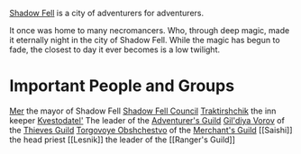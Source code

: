 [Shadow Fell](Map%20of%20Shadow%20Fell.md) is a city of adventurers for adventurers.

It once was home to many necromancers. Who, through deep magic, made it eternally night in the city of Shadow Fell. While the magic has begun to fade, the closest to day it ever becomes is a low twilight.

# Important People and Groups
[Mer](Mer.md) the mayor of Shadow Fell
[Shadow Fell Council](Shadow%20Fell/Council.md)
[Traktirshchik](Shadow%20Ffell/Traktirshchik) the inn keeper
[Kvestodatel'](Kvestodatel'.md) The leader of the [Adventurer's Guild](Adventurer's%20Guild.md)
[Gil'diya Vorov](Shadow%20Fell/Gil'diya%20Vorov.md) of the [Thieves Guild](Shadow%20Fell/Thieves%20Guild.md)
[Torgovoye Obshchestvo](Shadow%20Fell/Torgovoye%20Obshchestvo.md) of the [Merchant's Guild](Shadow%20Fell/Merchant's%20Guild.md)
[[Saishi]] the head priest
[[Lesnik]] the leader of the [[Ranger's Guild]]
